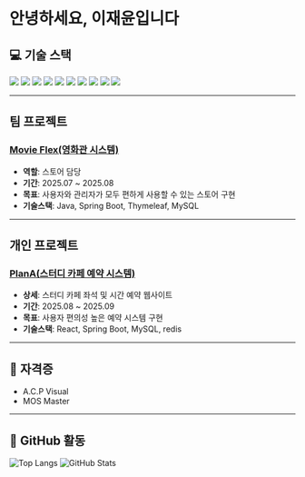 # 안녕하세요, 이재윤입니다 

## 💻 기술 스택
<p>
 <img src="https://img.shields.io/badge/Java-007396?style=flat&logo=java&logoColor=white"/>
 <img src="https://img.shields.io/badge/HTML5-E34F26?style=flat&logo=html5&logoColor=white"/>
 <img src="https://img.shields.io/badge/CSS3-1572B6?style=flat&logo=css3&logoColor=white"/>
 <img src="https://img.shields.io/badge/JavaScript-F7DF1E?style=flat&logo=javascript&logoColor=black"/>
 <img src="https://img.shields.io/badge/React-61DAFB?style=flat&logo=react&logoColor=black"/>
 <img src="https://img.shields.io/badge/Next.js-000000?style=flat&logo=nextdotjs&logoColor=white"/>
 <img src="https://img.shields.io/badge/SpringBoot-6DB33F?style=flat&logo=springboot&logoColor=white"/>
 <img src="https://img.shields.io/badge/Thymeleaf-005F0F?style=flat&logo=thymeleaf&logoColor=white"/>
 <img src="https://img.shields.io/badge/MySQL-4479A1?style=flat&logo=mysql&logoColor=white"/>
 <img src="https://img.shields.io/badge/Redis-DC382D?style=flat&logo=redis&logoColor=white"/>
</p>

---

## 팀 프로젝트
### [Movie Flex(영화관 시스템)](https://github.com/FullStackStudy/movie)    
- **역할**: 스토어 담당  
- **기간**: 2025.07 ~ 2025.08  
- **목표**: 사용자와 관리자가 모두 편하게 사용할 수 있는 스토어 구현  
- **기술스택**: Java, Spring Boot, Thymeleaf, MySQL

---

## 개인 프로젝트
### [PlanA(스터디 카페 예약 시스템)](https://github.com/jaeyoon222/PlanA)  
- **상세**: 스터디 카페 좌석 및 시간 예약 웹사이트
- **기간**: 2025.08 ~ 2025.09  
- **목표**: 사용자 편의성 높은 예약 시스템 구현  
- **기술스택**: React, Spring Boot, MySQL, redis

---

## 📜 자격증
- A.C.P Visual  
- MOS Master

---

## 🔗 GitHub 활동
![Top Langs](https://github-readme-stats.vercel.app/api/top-langs/?username=jaeyoon222&layout=compact&langs_count=6)
![GitHub Stats](https://github-readme-stats.vercel.app/api?username=jaeyoon222&show_icons=true)
